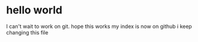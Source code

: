 # hello world
I can't wait to work on git.
hope this works
my index is now on github
i keep changing this file

